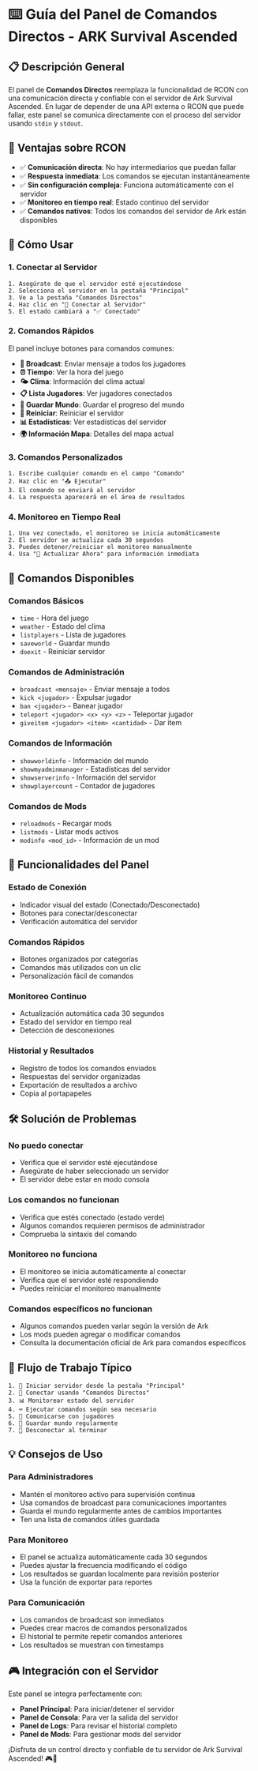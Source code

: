 # ⌨️ Guía del Panel de Comandos Directos - ARK Survival Ascended

## 📋 Descripción General

El panel de **Comandos Directos** reemplaza la funcionalidad de RCON con una comunicación directa y confiable con el servidor de Ark Survival Ascended. En lugar de depender de una API externa o RCON que puede fallar, este panel se comunica directamente con el proceso del servidor usando `stdin` y `stdout`.

## 🎯 Ventajas sobre RCON

- ✅ **Comunicación directa**: No hay intermediarios que puedan fallar
- ✅ **Respuesta inmediata**: Los comandos se ejecutan instantáneamente
- ✅ **Sin configuración compleja**: Funciona automáticamente con el servidor
- ✅ **Monitoreo en tiempo real**: Estado continuo del servidor
- ✅ **Comandos nativos**: Todos los comandos del servidor de Ark están disponibles

## 🚀 Cómo Usar

### 1. **Conectar al Servidor**

```
1. Asegúrate de que el servidor esté ejecutándose
2. Selecciona el servidor en la pestaña "Principal"
3. Ve a la pestaña "Comandos Directos"
4. Haz clic en "🔌 Conectar al Servidor"
5. El estado cambiará a "✅ Conectado"
```

### 2. **Comandos Rápidos**

El panel incluye botones para comandos comunes:

- **📢 Broadcast**: Enviar mensaje a todos los jugadores
- **⏰ Tiempo**: Ver la hora del juego
- **🌤️ Clima**: Información del clima actual
- **📋 Lista Jugadores**: Ver jugadores conectados
- **💾 Guardar Mundo**: Guardar el progreso del mundo
- **🔄 Reiniciar**: Reiniciar el servidor
- **📊 Estadísticas**: Ver estadísticas del servidor
- **🌍 Información Mapa**: Detalles del mapa actual

### 3. **Comandos Personalizados**

```
1. Escribe cualquier comando en el campo "Comando"
2. Haz clic en "📤 Ejecutar"
3. El comando se enviará al servidor
4. La respuesta aparecerá en el área de resultados
```

### 4. **Monitoreo en Tiempo Real**

```
1. Una vez conectado, el monitoreo se inicia automáticamente
2. El servidor se actualiza cada 30 segundos
3. Puedes detener/reiniciar el monitoreo manualmente
4. Usa "🔄 Actualizar Ahora" para información inmediata
```

## 🔧 Comandos Disponibles

### **Comandos Básicos**

- `time` - Hora del juego
- `weather` - Estado del clima
- `listplayers` - Lista de jugadores
- `saveworld` - Guardar mundo
- `doexit` - Reiniciar servidor

### **Comandos de Administración**

- `broadcast <mensaje>` - Enviar mensaje a todos
- `kick <jugador>` - Expulsar jugador
- `ban <jugador>` - Banear jugador
- `teleport <jugador> <x> <y> <z>` - Teleportar jugador
- `giveitem <jugador> <item> <cantidad>` - Dar item

### **Comandos de Información**

- `showworldinfo` - Información del mundo
- `showmyadminmanager` - Estadísticas del servidor
- `showserverinfo` - Información del servidor
- `showplayercount` - Contador de jugadores

### **Comandos de Mods**

- `reloadmods` - Recargar mods
- `listmods` - Listar mods activos
- `modinfo <mod_id>` - Información de un mod

## 📡 Funcionalidades del Panel

### **Estado de Conexión**

- Indicador visual del estado (Conectado/Desconectado)
- Botones para conectar/desconectar
- Verificación automática del servidor

### **Comandos Rápidos**

- Botones organizados por categorías
- Comandos más utilizados con un clic
- Personalización fácil de comandos

### **Monitoreo Continuo**

- Actualización automática cada 30 segundos
- Estado del servidor en tiempo real
- Detección de desconexiones

### **Historial y Resultados**

- Registro de todos los comandos enviados
- Respuestas del servidor organizadas
- Exportación de resultados a archivo
- Copia al portapapeles

## 🛠️ Solución de Problemas

### **No puedo conectar**

- Verifica que el servidor esté ejecutándose
- Asegúrate de haber seleccionado un servidor
- El servidor debe estar en modo consola

### **Los comandos no funcionan**

- Verifica que estés conectado (estado verde)
- Algunos comandos requieren permisos de administrador
- Comprueba la sintaxis del comando

### **Monitoreo no funciona**

- El monitoreo se inicia automáticamente al conectar
- Verifica que el servidor esté respondiendo
- Puedes reiniciar el monitoreo manualmente

### **Comandos específicos no funcionan**

- Algunos comandos pueden variar según la versión de Ark
- Los mods pueden agregar o modificar comandos
- Consulta la documentación oficial de Ark para comandos específicos

## 🔄 Flujo de Trabajo Típico

```
1. 🚀 Iniciar servidor desde la pestaña "Principal"
2. 🔌 Conectar usando "Comandos Directos"
3. 📊 Monitorear estado del servidor
4. ⌨️ Ejecutar comandos según sea necesario
5. 📢 Comunicarse con jugadores
6. 💾 Guardar mundo regularmente
7. 🔌 Desconectar al terminar
```

## 💡 Consejos de Uso

### **Para Administradores**

- Mantén el monitoreo activo para supervisión continua
- Usa comandos de broadcast para comunicaciones importantes
- Guarda el mundo regularmente antes de cambios importantes
- Ten una lista de comandos útiles guardada

### **Para Monitoreo**

- El panel se actualiza automáticamente cada 30 segundos
- Puedes ajustar la frecuencia modificando el código
- Los resultados se guardan localmente para revisión posterior
- Usa la función de exportar para reportes

### **Para Comunicación**

- Los comandos de broadcast son inmediatos
- Puedes crear macros de comandos personalizados
- El historial te permite repetir comandos anteriores
- Los resultados se muestran con timestamps

## 🎮 Integración con el Servidor

Este panel se integra perfectamente con:

- **Panel Principal**: Para iniciar/detener el servidor
- **Panel de Consola**: Para ver la salida del servidor
- **Panel de Logs**: Para revisar el historial completo
- **Panel de Mods**: Para gestionar mods del servidor

¡Disfruta de un control directo y confiable de tu servidor de Ark Survival Ascended! 🎮🚀
